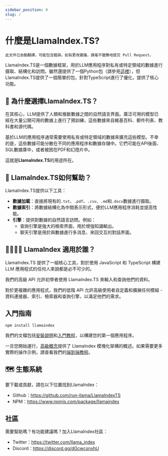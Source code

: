```yaml
---
sidebar_position: 0
slug: /
---
```


# 什麼是LlamaIndex.TS?

`此文件已自動翻譯，可能包含錯誤。如有更改建議，請毫不猶豫地提交 Pull Request。`

LlamaIndex.TS是一個數據框架，用於LLM應用程序對私有或特定領域的數據進行摄取、結構化和訪問。雖然還提供了一個Python包（請參見[這裡](https://docs.llamaindex.ai/en/stable/)），但LlamaIndex.TS提供了一個簡單的包，針對TypeScript進行了優化，提供了核心功能。

## 🚀 為什麼選擇LlamaIndex.TS？

在其核心，LLM提供了人類和推斷數據之間的自然語言界面。廣泛可用的模型已經在大量公開可用的數據上進行了預訓練，這些數據來自維基百科、郵件列表、教科書和源代碼。

基於LLM的應用程序通常需要使用私有或特定領域的數據來擴充這些模型。不幸的是，這些數據可能分散在不同的應用程序和數據存儲中。它們可能在API後面、SQL數據庫中，或者被困在PDF和幻燈片中。

這就是**LlamaIndex.TS**的用途所在。

## 🦙 LlamaIndex.TS如何幫助？

LlamaIndex.TS提供以下工具：

- **數據加載**：直接將現有的`.txt`、`.pdf`、`.csv`、`.md`和`.docx`數據進行摄取。
- **數據索引**：將數據結構化為中間表示形式，便於LLM應用程序消耗並提高性能。
- **引擎**：提供對數據的自然語言訪問。例如：
  - 查詢引擎是強大的檢索界面，用於增強知識輸出。
  - 聊天引擎是用於與數據進行多消息、來回交互的對話界面。

## 👨‍👩‍👧‍👦 LlamaIndex 適用於誰？

LlamaIndex.TS 提供了一組核心工具，對於使用 JavaScript 和 TypeScript 構建 LLM 應用程式的任何人來說都是必不可少的。

我們的高級 API 允許初學者使用 LlamaIndex.TS 來輸入和查詢他們的資料。

對於更複雜的應用程式，我們的低階 API 允許高級使用者自定義和擴展任何模組 - 資料連接器、索引、檢索器和查詢引擎，以滿足他們的需求。

## 入門指南

`npm install llamaindex`

我們的文檔包括[安裝說明](./installation.mdx)和[入門教程](./starter.md)，以構建您的第一個應用程序。

一旦您開始運行，[高級概念](./getting_started/concepts.md)提供了 LlamaIndex 模塊化架構的概述。如果需要更多實際的操作示例，請查看我們的[端到端教程](./end_to_end.md)。

## 🗺️ 生態系統

要下載或貢獻，請在以下位置找到LlamaIndex：

- Github：https://github.com/run-llama/LlamaIndexTS
- NPM：https://www.npmjs.com/package/llamaindex

## 社區

需要幫助嗎？有功能建議嗎？加入LlamaIndex社區：

- Twitter：https://twitter.com/llama_index
- Discord：https://discord.gg/dGcwcsnxhU
